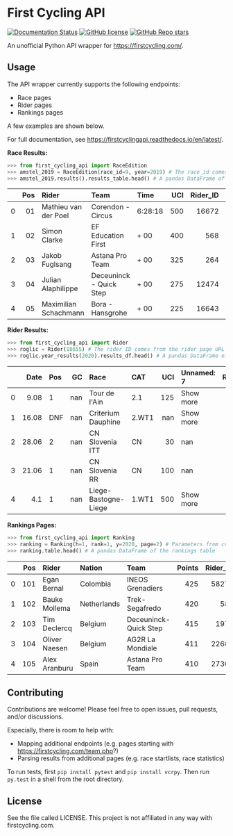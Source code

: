 # First Cycling API
[![Documentation Status](https://readthedocs.org/projects/firstcyclingapi/badge/?version=latest)](https://firstcyclingapi.readthedocs.io/en/latest/?badge=latest)
[![GitHub license](https://img.shields.io/github/license/Naereen/StrapDown.js.svg)](https://github.com/Naereen/StrapDown.js/blob/master/LICENSE)
[![GitHub Repo stars](https://img.shields.io/github/stars/baronet2/FirstCyclingAPI)](https://github.com/baronet2/FirstCyclingAPI/stargazers)

An unofficial Python API wrapper for https://firstcycling.com/.

## Usage

The API wrapper currently supports the following endpoints:

- Race pages
- Rider pages
- Rankings pages

A few examples are shown below.

For full documentation, see https://firstcyclingapi.readthedocs.io/en/latest/.

**Race Results:**
```python
>>> from first_cycling_api import RaceEdition
>>> amstel_2019 = RaceEdition(race_id=9, year=2019) # The race_id comes from the race page URL
>>> amstel_2019.results().results_table.head() # A pandas DataFrame of the race results
```

|    |   Pos | Rider                 | Team                    | Time    |   UCI |   Rider_ID | Rider_Country   |   Team_ID |
|---:|------:|:----------------------|:------------------------|:--------|------:|-----------:|:----------------|----------:|
|  0 |    01 | Mathieu van der Poel  | Corendon - Circus       | 6:28:18 |   500 |      16672 | NED             |     13279 |
|  1 |    02 | Simon Clarke          | EF Education First      | + 00    |   400 |        568 | AUS             |     13208 |
|  2 |    03 | Jakob Fuglsang        | Astana Pro Team         | + 00    |   325 |        264 | DEN             |     13198 |
|  3 |    04 | Julian Alaphilippe    | Deceuninck - Quick Step | + 00    |   275 |      12474 | FRA             |     13206 |
|  4 |    05 | Maximilian Schachmann | Bora - Hansgrohe        | + 00    |   225 |      16643 | GER             |     13200 |

**Rider Results:**
```python
>>> from first_cycling_api import Rider
>>> roglic = Rider(18655) # The rider ID comes from the rider page URL
>>> roglic.year_results(2020).results_df.head() # A pandas DataFrame of Roglic's 2020 results
```

|    |   Date | Pos   |   GC | Race                 | CAT   |   UCI | Unnamed: 7   |   Race_ID | Race_Country   |
|---:|-------:|:------|-----:|:---------------------|:------|------:|:-------------|----------:|:---------------|
|  0 |   9.08 | 1     |  nan | Tour de l'Ain        | 2.1   |   125 | Show more    |        63 | FRA            |
|  1 |  16.08 | DNF   |  nan | Criterium Dauphine   | 2.WT1 |   nan | Show more    |        15 | FRA            |
|  2 |  28.06 | 2     |  nan | CN Slovenia ITT      | CN    |    30 | nan          |      2128 | SLO            |
|  3 |  21.06 | 1     |  nan | CN Slovenia RR       | CN    |   100 | nan          |      2127 | SLO            |
|  4 |   4.1  | 1     |  nan | Liege-Bastogne-Liege | 1.WT1 |   500 | Show more    |        11 | BEL            |

**Rankings Pages:**
```python
>>> from first_cycling_api import Ranking
>>> ranking = Ranking(h=1, rank=1, y=2020, page=2) # Parameters from corresponding URL
>>> ranking.table.head() # A pandas DataFrame of the rankings table
```

|    |   Pos | Rider         | Nation      | Team                  |   Points |   Rider_ID |   Team_ID | Team_Country   |
|---:|------:|:--------------|:------------|:----------------------|---------:|-----------:|----------:|:---------------|
|  0 |   101 | Egan Bernal   | Colombia    | INEOS Grenadiers      |      425 |      58275 |     17536 | GBR            |
|  1 |   102 | Bauke Mollema | Netherlands | Trek-Segafredo        |      420 |        581 |     17540 | USA            |
|  2 |   103 | Tim Declercq  | Belgium     | Deceuninck-Quick Step |      415 |       1970 |     17529 | BEL            |
|  3 |   104 | Oliver Naesen | Belgium     | AG2R La Mondiale      |      411 |      22682 |     17524 | FRA            |
|  4 |   105 | Alex Aranburu | Spain       | Astana Pro Team       |      410 |      27307 |     17525 | KAZ            |

## Contributing
Contributions are welcome! Please feel free to open issues, pull requests, and/or discussions.

Especially, there is room to help with:
- Mapping additional endpoints (e.g. pages starting with https://firstcycling.com/team.php?)
- Parsing results from additional pages (e.g. race startlists, race statistics)

To run tests, first `pip install pytest` and `pip install vcrpy`. Then run `py.test` in a shell from the root directory.

## License
See the file called LICENSE. This project is not affiliated in any way with firstcycling.com.
